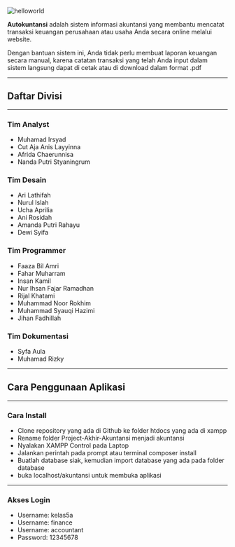 ![helloworld](https://user-images.githubusercontent.com/57092537/146216530-a7c3d7b8-b7a1-4c0d-8b90-e6b6da028fc3.png)

<p><strong>Autokuntansi</strong> adalah sistem informasi akuntansi yang membantu mencatat transaksi keuangan perusahaan
    atau usaha Anda secara online melalui website.</p>
<p>Dengan bantuan sistem ini, Anda tidak perlu membuat laporan keuangan secara manual, karena catatan transaksi yang
    telah Anda input dalam sistem langsung dapat di cetak atau di download dalam format .pdf</p>
<hr />
<h2>Daftar Divisi</h2>
<hr />
<h3>Tim Analyst</h3>
<ul>
    <li>Muhamad Irsyad</li>
    <li>Cut Aja Anis Layyinna</li>
    <li>Afrida Chaerunnisa</li>
    <li>Nanda Putri Styaningrum</li>
</ul>
<h3>Tim Desain</h3>
<ul>
    <li>Ari Lathifah</li>
    <li>Nurul Islah</li>
    <li>Ucha Aprilia</li>
    <li>Ani Rosidah</li>
    <li>Amanda Putri Rahayu</li>
    <li>Dewi Syifa</li>
</ul>
<h3>Tim Programmer</h3>
<ul>
    <li>Faaza Bil Amri</li>
    <li>Fahar Muharram</li>
    <li>Insan Kamil</li>
    <li>Nur Ihsan Fajar Ramadhan</li>
    <li>Rijal Khatami</li>
    <li>Muhammad Noor Rokhim</li>
    <li>Muhammad Syauqi Hazimi</li>
    <li>Jihan Fadhillah</li>
</ul>
<h3>Tim Dokumentasi</h3>
<ul>
    <li>Syfa Aula</li>
    <li>Muhamad Rizky</li>
</ul>
<hr />
<h2>Cara Penggunaan Aplikasi</h2>
<hr />
<h3>Cara Install</h3>
<ul>
    <li>Clone repository yang ada di Github ke folder htdocs yang ada di xampp</li>
	<li>Rename folder Project-Akhir-Akuntansi menjadi akuntansi</li>
	<li>Nyalakan XAMPP Control pada Laptop</li>
    <li>Jalankan perintah pada prompt atau terminal composer install</li>
    <li>Buatlah database siak, kemudian import database yang ada pada folder database</li>
	<li>buka localhost/akuntansi untuk membuka aplikasi</li>
</ul>
<hr />
<h3>Akses Login</h3>
<ul>
    <li>Username: kelas5a</li>
    <li>Username: finance</li>
    <li>Username: accountant</li>
    <li>Password: 12345678</li>
</ul>
